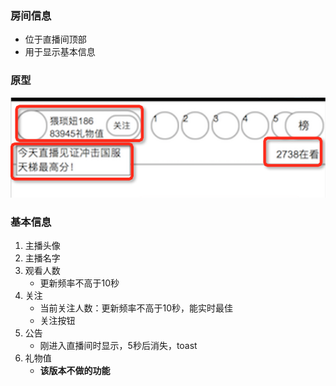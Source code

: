 ### 房间信息
* 位于直播间顶部
* 用于显示基本信息

### 原型
![](img/roominfo.png)

### 基本信息
1. 主播头像
2. 主播名字
3. 观看人数
	* 更新频率不高于10秒
4. 关注
	* 当前关注人数：更新频率不高于10秒，能实时最佳
	* 关注按钮
5. 公告
	* 刚进入直播间时显示，5秒后消失，toast
6. 礼物值
	* **该版本不做的功能**

